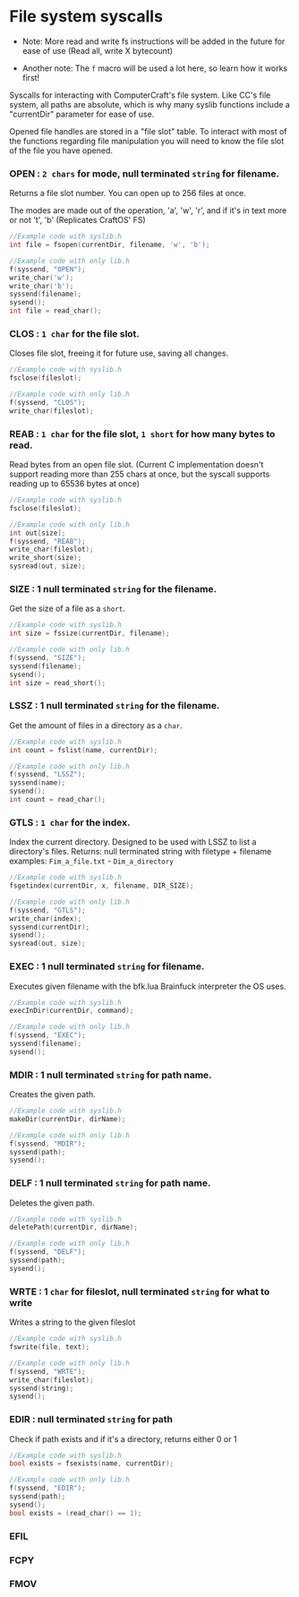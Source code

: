 # File system syscalls

- Note: More read and write fs instructions will be added in the future for ease of use (Read all, write X bytecount)

- Another note: The `f` macro will be used a lot here, so learn how it works first!

Syscalls for interacting with ComputerCraft's file system. Like CC's file system, all paths are absolute, which is why many syslib functions include a "currentDir" parameter for ease of use.

Opened file handles are stored in a "file slot" table. To interact with most of the functions regarding file manipulation you will need to know the file slot of the file you have opened.

### OPEN : `2 chars` for mode, null terminated `string` for filename.
Returns a file slot number. You can open up to 256 files at once.

The modes are made out of the operation, 'a', 'w', 'r', and if it's in text more or not 't', 'b' (Replicates CraftOS' FS)

```c
//Example code with syslib.h
int file = fsopen(currentDir, filename, 'w', 'b');

//Example code with only lib.h
f(syssend, "OPEN");
write_char('w');
write_char('b');
syssend(filename);
sysend();
int file = read_char();
```

### CLOS : `1 char` for the file slot.
Closes file slot, freeing it for future use, saving all changes.


```c
//Example code with syslib.h
fsclose(fileslot);

//Example code with only lib.h
f(syssend, "CLOS");
write_char(fileslot);
```

### REAB : `1 char` for the file slot, `1 short` for how many bytes to read.
Read bytes from an open file slot.
(Current C implementation doesn't support reading more than 255 chars at once, but the syscall supports reading up to 65536 bytes at once)

```c
//Example code with syslib.h
fsclose(fileslot);

//Example code with only lib.h
int out[size];
f(syssend, "REAB");
write_char(fileslot);
write_short(size);
sysread(out, size);
```

### SIZE : 1 null terminated `string` for the filename.
Get the size of a file as a `short`.

```c
//Example code with syslib.h
int size = fssize(currentDir, filename);

//Example code with only lib.h
f(syssend, "SIZE");
syssend(filename);
sysend();
int size = read_short();
```

### LSSZ : 1 null terminated `string` for the filename.
Get the amount of files in a directory as a `char`.


```c
//Example code with syslib.h
int count = fslist(name, currentDir);

//Example code with only lib.h
f(syssend, "LSSZ");
syssend(name);
sysend();
int count = read_char();
```

### GTLS : `1 char` for the index.
Index the current directory. Designed to be used with LSSZ to list a directory's files.
Returns: null terminated string with filetype + filename
examples: `Fim_a_file.txt` - `Dim_a_directory`

```c
//Example code with syslib.h
fsgetindex(currentDir, x, filename, DIR_SIZE);

//Example code with only lib.h
f(syssend, "GTLS");
write_char(index);
syssend(currentDir);
sysend();
sysread(out, size);
```

### EXEC : 1 null terminated `string` for filename.
Executes given filename with the bfk.lua Brainfuck interpreter the OS uses.

```c
//Example code with syslib.h
execInDir(currentDir, command);

//Example code with only lib.h
f(syssend, "EXEC");
syssend(filename);
sysend();
```

### MDIR : 1 null terminated `string` for path name.
Creates the given path.

```c
//Example code with syslib.h
makeDir(currentDir, dirName);

//Example code with only lib.h
f(syssend, "MDIR");
syssend(path);
sysend();
```

### DELF : 1 null terminated `string` for path name.
Deletes the given path.

```c
//Example code with syslib.h
deletePath(currentDir, dirName);

//Example code with only lib.h
f(syssend, "DELF");
syssend(path);
sysend();
```

### WRTE : 1 `char` for fileslot, null terminated `string` for what to write
Writes a string to the given fileslot

```c
//Example code with syslib.h
fswrite(file, text);

//Example code with only lib.h
f(syssend, "WRTE");
write_char(fileslot);
syssend(string);
sysend();
```

### EDIR : null terminated `string` for path
Check if path exists and if it's a directory, returns either 0 or 1

```c
//Example code with syslib.h
bool exists = fsexists(name, currentDir);

//Example code with only lib.h
f(syssend, "EDIR");
syssend(path);
sysend();
bool exists = (read_char() == 1);
```

### EFIL
### FCPY
### FMOV
